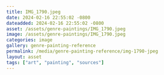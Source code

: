```yaml
---
title: IMG_1790.jpeg
date: 2024-02-16 22:55:02 -0800
dateadded: 2024-02-16 22:55:02 -0800
asset: /assets/genre-paintings/IMG_1790.jpeg
image: /assets/genre-paintings/IMG_1790.jpeg
categories: image
gallery: genre-painting-reference
permalink: /media/genre-painting-reference/img-1790-jpeg
layout: asset
tags: ["art", "painting", "sources"]
--- 
```

